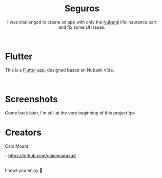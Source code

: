 <h1 align=center> Seguros </h3>

<p align=center>
  I was challenged to create an app with only the <a href="https://nubank.com.br" target="_blank">Nubank</a> life insurance part and fix some UI issues.
</p>
</br>

# Flutter
<p>This is a <a href="https://flutter.dev/" target="_blank">Flutter</a> app, designed based on Nubank Vida.</p>
</br>

# Screenshots
<p>Come back later, I'm still at the very beginning of this project./p>
</br>

# Creators
<p>Caio Moura</p>
- <a href="https://github.com/caiomourasud" target="_blank">https://github.com/caiomourasud</a>
</br>
</br>
<p>I hope you enjoy 🤘</p>
